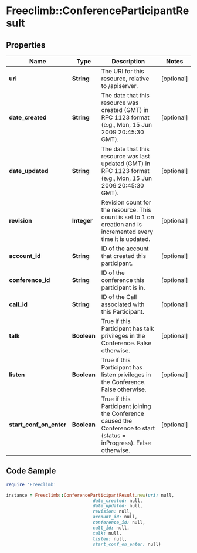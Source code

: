 # Freeclimb::ConferenceParticipantResult

## Properties

Name | Type | Description | Notes
------------ | ------------- | ------------- | -------------
**uri** | **String** | The URI for this resource, relative to /apiserver. | [optional] 
**date_created** | **String** | The date that this resource was created (GMT) in RFC 1123 format (e.g., Mon, 15 Jun 2009 20:45:30 GMT). | [optional] 
**date_updated** | **String** | The date that this resource was last updated (GMT) in RFC 1123 format (e.g., Mon, 15 Jun 2009 20:45:30 GMT). | [optional] 
**revision** | **Integer** | Revision count for the resource. This count is set to 1 on creation and is incremented every time it is updated. | [optional] 
**account_id** | **String** | ID of the account that created this participant. | [optional] 
**conference_id** | **String** | ID of the conference this participant is in. | [optional] 
**call_id** | **String** | ID of the Call associated with this Participant. | [optional] 
**talk** | **Boolean** | True if this Participant has talk privileges in the Conference. False otherwise. | [optional] 
**listen** | **Boolean** | True if this Participant has listen privileges in the Conference. False otherwise. | [optional] 
**start_conf_on_enter** | **Boolean** | True if this Participant joining the Conference caused the Conference to start (status &#x3D; inProgress). False otherwise. | [optional] 

## Code Sample

```ruby
require 'Freeclimb'

instance = Freeclimb::ConferenceParticipantResult.new(uri: null,
                                 date_created: null,
                                 date_updated: null,
                                 revision: null,
                                 account_id: null,
                                 conference_id: null,
                                 call_id: null,
                                 talk: null,
                                 listen: null,
                                 start_conf_on_enter: null)
```


